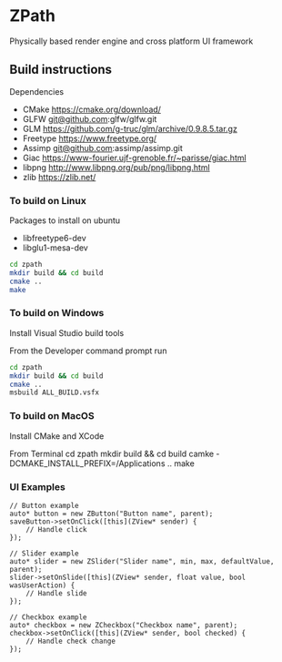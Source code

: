 # ZPath
Physically based render engine and cross platform UI framework 

## Build instructions

Dependencies

* CMake https://cmake.org/download/
* GLFW git@github.com:glfw/glfw.git 
* GLM https://github.com/g-truc/glm/archive/0.9.8.5.tar.gz 
* Freetype https://www.freetype.org/ 
* Assimp git@github.com:assimp/assimp.git
* Giac https://www-fourier.ujf-grenoble.fr/~parisse/giac.html
* libpng http://www.libpng.org/pub/png/libpng.html
* zlib https://zlib.net/

### To build on Linux

Packages to install on ubuntu

* libfreetype6-dev
* libglu1-mesa-dev

```bash
cd zpath 
mkdir build && cd build
cmake ..
make
```

### To build on Windows

Install Visual Studio build tools

From the Developer command prompt run 
```bash
cd zpath 
mkdir build && cd build
cmake ..
msbuild ALL_BUILD.vsfx
```

### To build on MacOS
Install CMake and XCode

From Terminal
cd zpath
mkdir build && cd build 
camke -DCMAKE_INSTALL_PREFIX=/Applications ..
make


### UI Examples
```
// Button example
auto* button = new ZButton("Button name", parent);
saveButton->setOnClick([this](ZView* sender) {
    // Handle click
});

// Slider example
auto* slider = new ZSlider("Slider name", min, max, defaultValue, parent);
slider->setOnSlide([this](ZView* sender, float value, bool wasUserAction) {
    // Handle slide
});

// Checkbox example
auto* checkbox = new ZCheckbox("Checkbox name", parent);
checkbox->setOnClick([this](ZView* sender, bool checked) {
    // Handle check change
});
```
